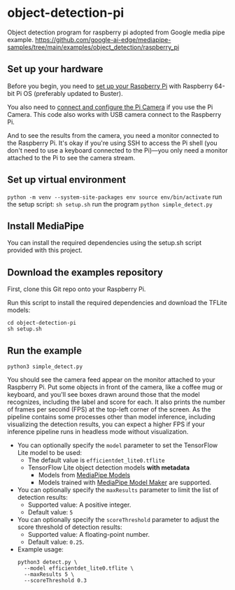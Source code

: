 # object-detection-pi
Object detection program for raspberry pi adopted from Google media pipe example. https://github.com/google-ai-edge/mediapipe-samples/tree/main/examples/object_detection/raspberry_pi

## Set up your hardware

Before you begin, you need to
[set up your Raspberry Pi](https://projects.raspberrypi.org/en/projects/raspberry-pi-setting-up)
with Raspberry 64-bit Pi OS (preferably updated to Buster).

You also need to [connect and configure the Pi Camera](
https://www.raspberrypi.org/documentation/configuration/camera.md) if you use
the Pi Camera. This code also works with USB camera connect to the Raspberry Pi.

And to see the results from the camera, you need a monitor connected
to the Raspberry Pi. It's okay if you're using SSH to access the Pi shell
(you don't need to use a keyboard connected to the Pi)—you only need a monitor
attached to the Pi to see the camera stream.

## Set up virtual environment

`python -m venv --system-site-packages env
source env/bin/activate`
run the setup script:
`sh setup.sh`
run the program
`python simple_detect.py`

## Install MediaPipe

You can install the required dependencies using the setup.sh script provided with this project.

## Download the examples repository

First, clone this Git repo onto your Raspberry Pi.

Run this script to install the required dependencies and download the TFLite models:

```
cd object-detection-pi
sh setup.sh
```

## Run the example

```
python3 simple_detect.py 
```

You should see the camera feed appear on the monitor attached to your Raspberry
Pi. Put some objects in front of the camera, like a coffee mug or keyboard, and
you'll see boxes drawn around those that the model recognizes, including the
label and score for each. It also prints the number of frames per second (FPS)
at the top-left corner of the screen. As the pipeline contains some processes
other than model inference, including visualizing the detection results, you can
expect a higher FPS if your inference pipeline runs in headless mode without
visualization.

*   You can optionally specify the `model` parameter to set the TensorFlow Lite
    model to be used:
    *   The default value is `efficientdet_lite0.tflite`
    *   TensorFlow Lite object detection models **with metadata**  
        * Models from [MediaPipe Models](https://developers.google.com/mediapipe/solutions/vision/object_detector/index#models)
        * Models trained with [MediaPipe Model Maker](https://developers.google.com/mediapipe/solutions/customization/object_detector) are supported.
*   You can optionally specify the `maxResults` parameter to limit the list of
    detection results:
    *   Supported value: A positive integer.
    *   Default value: `5`
*   You can optionally specify the `scoreThreshold` parameter to adjust the
    score threshold of detection results:
    *   Supported value: A floating-point number.
    *   Default value: `0.25`.
*   Example usage:
    ```
    python3 detect.py \
      --model efficientdet_lite0.tflite \
      --maxResults 5 \
      --scoreThreshold 0.3
    ```
